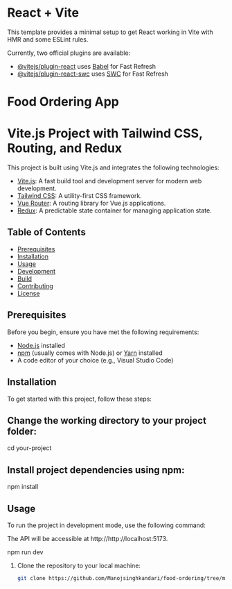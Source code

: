 # React + Vite

This template provides a minimal setup to get React working in Vite with HMR and some ESLint rules.

Currently, two official plugins are available:

- [@vitejs/plugin-react](https://github.com/vitejs/vite-plugin-react/blob/main/packages/plugin-react/README.md) uses [Babel](https://babeljs.io/) for Fast Refresh
- [@vitejs/plugin-react-swc](https://github.com/vitejs/vite-plugin-react-swc) uses [SWC](https://swc.rs/) for Fast Refresh

# Food Ordering App

# Vite.js Project with Tailwind CSS, Routing, and Redux

This project is built using Vite.js and integrates the following technologies:

- [Vite.js](https://vitejs.dev/): A fast build tool and development server for modern web development.
- [Tailwind CSS](https://tailwindcss.com/): A utility-first CSS framework.
- [Vue Router](https://router.vuejs.org/): A routing library for Vue.js applications.
- [Redux](https://redux.js.org/): A predictable state container for managing application state.

## Table of Contents

- [Prerequisites](#prerequisites)
- [Installation](#installation)
- [Usage](#usage)
- [Development](#development)
- [Build](#build)
- [Contributing](#contributing)
- [License](#license)

## Prerequisites

Before you begin, ensure you have met the following requirements:

- [Node.js](https://nodejs.org/) installed
- [npm](https://www.npmjs.com/) (usually comes with Node.js) or [Yarn](https://yarnpkg.com/) installed
- A code editor of your choice (e.g., Visual Studio Code)

## Installation

To get started with this project, follow these steps:

## Change the working directory to your project folder:
cd your-project
## Install project dependencies using npm:
npm install

## Usage
 To run the project in development mode, use the following command:

 The API will be accessible at http://http://localhost:5173.

npm run dev

1. Clone the repository to your local machine:

   ```bash
   git clone https://github.com/Manojsinghkandari/food-ordering/tree/main/food-ordering



